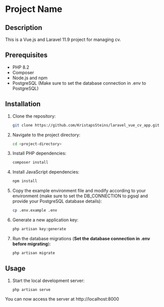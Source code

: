 # Project Name

## Description

This is a Vue.js and Laravel 11.9 project for managing cv.

## Prerequisites

-   PHP 8.2
-   Composer
-   Node.js and npm
-   PostgreSQL (Make sure to set the database connection in .env to PostgreSQL)

## Installation

1. Clone the repository:
    ```sh
    git clone https://github.com/KristapsSteins/laravel_vue_cv_app.git
    ```
2. Navigate to the project directory:
    ```sh
    cd <project-directory>
    ```
3. Install PHP dependencies:
    ```sh
    composer install
    ```
4. Install JavaScript dependencies:
    ```sh
    npm install
    ```
5. Copy the example environment file and modify according to your environment (make sure to set the DB_CONNECTION to pgsql and provide your PostgreSQL database details):
    ```sh
    cp .env.example .env
    ```
6. Generate a new application key:
    ```sh
    php artisan key:generate
    ```
7. Run the database migrations (**Set the database connection in .env before migrating**):
    ```sh
    php artisan migrate
    ```
## Usage

1. Start the local development server:
    ```sh
    php artisan serve
    ```
    
You can now access the server at http://localhost:8000